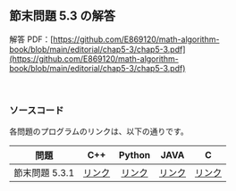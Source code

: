 ## 節末問題 5.3 の解答

解答 PDF：[https://github.com/E869120/math-algorithm-book/blob/main/editorial/chap5-3/chap5-3.pdf](https://github.com/E869120/math-algorithm-book/blob/main/editorial/chap5-3/chap5-3.pdf)

<br />

### ソースコード

各問題のプログラムのリンクは、以下の通りです。

| 問題 | C++ | Python | JAVA | C |
|:---:|:---:|:---:|:---:|:---:|
| 節末問題 5.3.1 | [リンク](https://github.com/E869120/math-algorithm-book/blob/main/editorial/chap5-3/prob5-3-1.cpp) | [リンク](https://github.com/E869120/math-algorithm-book/blob/main/editorial/chap5-3/prob5-3-1.py) | [リンク](https://github.com/E869120/math-algorithm-book/blob/main/editorial/chap5-3/prob5-3-1.java) | [リンク](https://github.com/E869120/math-algorithm-book/blob/main/editorial/chap5-3/prob5-3-1.c) |